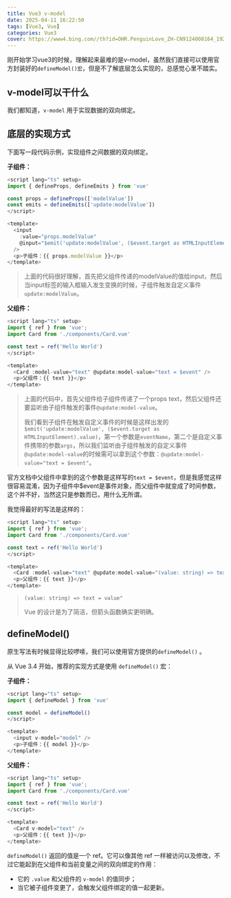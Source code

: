 ```yaml
---
title: Vue3 v-model
date: 2025-04-11 16:22:50
tags: [Vue3, Vue]
categories: Vue3
cover: https://www4.bing.com//th?id=OHR.PenguinLove_ZH-CN9124008164_1920x1080.jpg&rf=LaDigue_1920x1080.jpg&pid=hp
---
```




刚开始学习vue3的时候，理解起来最难的是v-model，虽然我们直接可以使用官方封装好的`defineModel()宏`，但是不了解底层怎么实现的，总感觉心里不踏实。

## v-model可以干什么

我们都知道，`v-model` 用于实现数据的双向绑定。

## 底层的实现方式

下面写一段代码示例，实现组件之间数据的双向绑定。

**子组件：**

```ts
<script lang="ts" setup>
import { defineProps, defineEmits } from 'vue'

const props = defineProps(['modelValue'])
const emits = defineEmits(['update:modelValue'])
</script>

<template>
  <input
    :value="props.modelValue"
    @input="$emit('update:modelValue', ($event.target as HTMLInputElement).value)"
  />
  <p>子组件：{{ props.modelValue }}</p>
</template>
```

>   上面的代码很好理解，首先把父组件传递的modelValue的值给input，然后当input标签的输入框输入发生变换的时候，子组件触发自定义事件`update:modelValue`。



**父组件：**

```ts
<script lang="ts" setup>
import { ref } from 'vue';
import Card from './components/Card.vue'

const text = ref('Hello World')
</script>

<template>
  <Card :model-value="text" @update:model-value="text = $event" />
  <p>父组件：{{ text }}</p>
</template>
```

>   上面的代码中，首先父组件给子组件传递了一个props text，然后父组件还要监听由子组件触发的事件`@update:model-value`。
>
>   我们看到子组件在触发自定义事件的时候是这样出发的`$emit('update:modelValue', ($event.target as HTMLInputElement).value)`，第一个参数是`eventName`，第二个是自定义事件携带的参数`args`，所以我们监听由子组件触发的自定义事件`@update:model-value`的时候需可以拿到这个参数：`@update:model-value="text = $event"`。

官方文档中父组件中拿到的这个参数是这样写的`text = $event`，但是我感觉这样很容易混淆，因为子组件中$event是事件对象，而父组件中就变成了时间参数，这个并不好，当然这只是参数而已，用什么无所谓。

我觉得最好的写法是这样的：

```ts
<script lang="ts" setup>
import { ref } from 'vue';
import Card from './components/Card.vue'

const text = ref('Hello World')
</script>

<template>
  <Card :model-value="text" @update:model-value="(value: string) => text = value" />
  <p>父组件：{{ text }}</p>
</template>
```

>   `(value: string) => text = value"`
>
>   Vue 的设计是为了简洁，但箭头函数确实更明确。

## defineModel()

原生写法有时候显得比较啰嗦，我们可以使用官方提供的`defineModel()` 。

从 Vue 3.4 开始，推荐的实现方式是使用 `defineModel()` 宏：

**子组件：**

```ts
<script lang="ts" setup>
import { defineModel } from 'vue'

const model = defineModel()
</script>

<template>
  <input v-model="model" />
  <p>子组件：{{ model }}</p>
</template>
```

**父组件：**

```ts
<script lang="ts" setup>
import { ref } from 'vue';
import Card from './components/Card.vue'

const text = ref('Hello World')
</script>

<template>
  <Card v-model="text" />
  <p>父组件：{{ text }}</p>
</template>
```

`defineModel()` 返回的值是一个 ref。它可以像其他 ref 一样被访问以及修改，不过它能起到在父组件和当前变量之间的双向绑定的作用：

*   它的 `.value` 和父组件的 `v-model` 的值同步；
*   当它被子组件变更了，会触发父组件绑定的值一起更新。